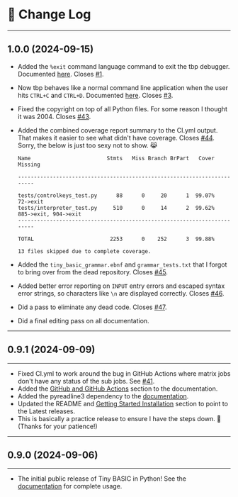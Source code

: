 # :steam_locomotive: Change Log

---

## 1.0.0 (2024-09-15)

- Added the `%exit` command language command to exit the tbp debugger. Documented [here](https://john-robbins.github.io/tbp/tbp-command-language#exiting-the-debugger-e--exit). Closes [#1](https://github.com/John-Robbins/tbp/issues/1).
- Now tbp behaves like a normal command line application when the user hits `CTRL+C` and `CTRL+D`. Documented [here](https://john-robbins.github.io/tbp/faq#general-usage). Closes [#3](https://github.com/John-Robbins/tbp/issues/3).
- Fixed the copyright on top of all Python files. For some reason I thought it was 2004. Closes [#43](https://github.com/John-Robbins/tbp/issues/43).
- Added the combined coverage report summary to the CI.yml output. That makes it easier to see what didn't have coverage. Closes [#44](https://github.com/John-Robbins/tbp/issues/44). Sorry, the below is just too sexy not to show. :joy_cat:

    ```text
    Name                        Stmts   Miss Branch BrPart   Cover   Missing

    ------------------------------------------------------------------------

    tests/controlkeys_test.py      88      0     20      1  99.07%   72->exit
    tests/interpreter_test.py     510      0     14      2  99.62%   885->exit, 904->exit
    ------------------------------------------------------------------------

    TOTAL                        2253      0    252      3  99.88%

    13 files skipped due to complete coverage.
    ```

- Added the `tiny_basic_grammar.ebnf` and `grammar_tests.txt` that I forgot to bring over from the dead repository. Closes [#45](https://github.com/John-Robbins/tbp/issues/45).
- Added better error reporting on `INPUT` entry errors and escaped syntax error strings, so characters like `\n` are displayed correctly. Closes [#46](https://github.com/John-Robbins/tbp/issues/46).
- Did a pass to eliminate any dead code. Closes [#47](https://github.com/John-Robbins/tbp/issues/47).
- Did a final editing pass on all documentation.

---

## 0.9.1 (2024-09-09)

---

- Fixed CI.yml to work around the bug in GitHub Actions where matrix jobs don't have any status of the sub jobs. See [#41](https://github.com/John-Robbins/tbp/issues/41).
- Added the [GitHub and GitHub Actions](https://john-robbins.github.io/tbp/project-notes#github-and-github-actions) section to the documentation.
- Added the pyreadline3 dependency to the [documentation](https://john-robbins.github.io/tbp/project-notes#small-python-friction-points).
- Updated the README and [Getting Started Installation](https://john-robbins.github.io/tbp/getting-started#installation) section to point to the Latest releases.
- This is basically a practice release to ensure I have the steps down. :crossed_fingers: (Thanks for your patience!)

---

## 0.9.0 (2024-09-06)

---

- The initial public release of Tiny BASIC in Python! See the [documentation](https://john-robbins.github.io/tbp/) for complete usage.
